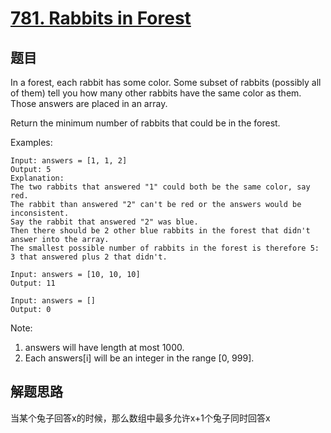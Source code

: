 # [781. Rabbits in Forest](https://leetcode.com/problems/rabbits-in-forest/)

## 题目
In a forest, each rabbit has some color. Some subset of rabbits (possibly all of them) tell you how many other rabbits have the same color as them. Those answers are placed in an array.

Return the minimum number of rabbits that could be in the forest.

Examples:
```text
Input: answers = [1, 1, 2]
Output: 5
Explanation:
The two rabbits that answered "1" could both be the same color, say red.
The rabbit than answered "2" can't be red or the answers would be inconsistent.
Say the rabbit that answered "2" was blue.
Then there should be 2 other blue rabbits in the forest that didn't answer into the array.
The smallest possible number of rabbits in the forest is therefore 5: 3 that answered plus 2 that didn't.

Input: answers = [10, 10, 10]
Output: 11

Input: answers = []
Output: 0
```

Note:

1. answers will have length at most 1000.
2. Each answers[i] will be an integer in the range [0, 999].

## 解题思路
当某个兔子回答x的时候，那么数组中最多允许x+1个兔子同时回答x